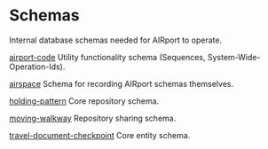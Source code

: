 # Schemas
Internal database schemas needed for AIRport to operate.

[airport-code](./airport-code)
Utility functionality schema (Sequences, System-Wide-Operation-Ids).

[airspace](./airspace)
Schema for recording AIRport schemas themselves.

[holding-pattern](./holding-pattern)
Core repository schema.

[moving-walkway](./moving-walkway)
Repository sharing schema.

[travel-document-checkpoint](./travel-document-checkpoint)
Core entity schema.
